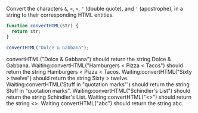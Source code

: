 Convert the characters `&`, `<`, `>`, `"` (double quote),
and `'` (apostrophe), in a string to their corresponding HTML entities.

```javascript
function convertHTML(str) {
  return str;
}

convertHTML("Dolce & Gabbana");
```

convertHTML("Dolce & Gabbana") should return the string Dolce &amp; Gabbana.
Waiting:convertHTML("Hamburgers < Pizza < Tacos") should return the string Hamburgers &lt; Pizza &lt; Tacos.
Waiting:convertHTML("Sixty > twelve") should return the string Sixty &gt; twelve.
Waiting:convertHTML('Stuff in "quotation marks"') should return the string Stuff in &quot;quotation marks&quot;.
Waiting:convertHTML("Schindler's List") should return the string Schindler&apos;s List.
Waiting:convertHTML("<>") should return the string &lt;&gt;.
Waiting:convertHTML("abc") should return the string abc.
